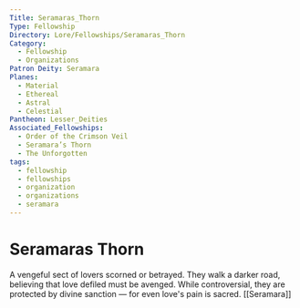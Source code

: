 ```yaml
---
Title: Seramaras_Thorn
Type: Fellowship
Directory: Lore/Fellowships/Seramaras_Thorn
Category:
  - Fellowship
  - Organizations
Patron Deity: Seramara
Planes:
  - Material
  - Ethereal
  - Astral
  - Celestial
Pantheon: Lesser_Deities
Associated_Fellowships:
  - Order of the Crimson Veil
  - Seramara’s Thorn
  - The Unforgotten
tags:
  - fellowship
  - fellowships
  - organization
  - organizations
  - seramara
---
```


# Seramaras Thorn


A vengeful sect of lovers scorned or betrayed. They walk a darker road, believing that love defiled must be avenged. While controversial, they are protected by divine sanction — for even love's pain is sacred.
[[Seramara]]
